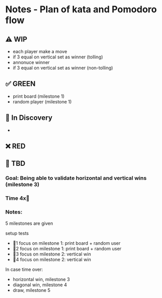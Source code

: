 # Notes - Plan of kata and Pomodoro flow

## ⚠️ **WIP**  
* each player make a move
* if 3 equal on vertical set as winner (tolling)
* annonuce winner
* if 3 equal on vertical set as winner (non-tolling)


## ✅ **GREEN**  
* print board (milestone 1)
* random player (milestone 1)

## 🧠 **In Discovery**  
*

## ❌ **RED**  


## 📝 **TBD**  

### Goal: Being able to validate horizontal and vertical wins (milestone 3)
### Time 4x🍅
### Notes:

5 milestones are given

setup tests

* 🍅1 focus on milestone 1: print board + random user
* 🍅2 focus on milestone 1: print board + random user
* 🍅3 focus on milestone 2: vertical win
* 🍅4 focus on milestone 2: vertical win



In case time over: 
* horizontal win, milestone 3
* diagonal win, milestone 4
* draw, milestone 5



